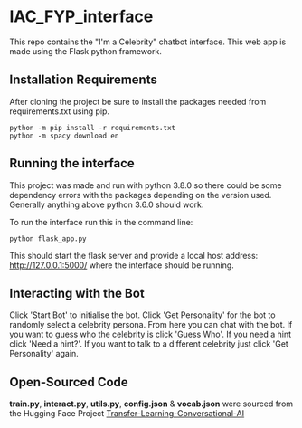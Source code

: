 # IAC_FYP_interface
This repo contains the "I'm a Celebrity" chatbot interface. This web app is made using the Flask python framework.
## Installation Requirements
After cloning the project be sure to install the packages needed from requirements.txt using pip.
```
python -m pip install -r requirements.txt
python -m spacy download en
```
## Running the interface
This project was made and run with python 3.8.0 so there could be some dependency errors with the packages depending on the version used. Generally anything above python 3.6.0 should work.

To run the interface run this in the command line:
```
python flask_app.py
```
This should start the flask server and provide a local host address: http://127.0.0.1:5000/ where the interface should be running.
## Interacting with the Bot
Click 'Start Bot' to initialise the bot.
Click 'Get Personality' for the bot to randomly select a celebrity persona.
From here you can chat with the bot. 
If you want to guess who the celebrity is click 'Guess Who'.
If you need a hint click 'Need a hint?'.
If you want to talk to a different celebrity just click 'Get Personality' again.
## Open-Sourced Code
**train.py**, **interact.py**, **utils.py**, **config.json** & **vocab.json** were sourced from the Hugging Face Project [Transfer-Learning-Conversational-AI](https://github.com/huggingface/transfer-learning-conv-ai)
